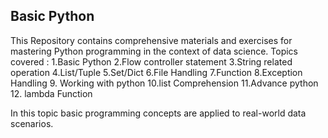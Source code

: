 ## Basic Python
This Repository contains comprehensive materials and exercises for mastering Python programming in the context of data science. 
Topics covered :
1.Basic Python
2.Flow controller statement
3.String related operation
4.List/Tuple
5.Set/Dict
6.File Handling
7.Function
8.Exception Handling
9. Working with python
10.list Comprehension
11.Advance python
12. lambda Function

In this topic basic programming concepts are applied to real-world data scenarios.
